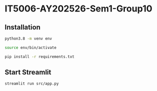 # IT5006-AY202526-Sem1-Group10

## Installation

```bash
python3.8 -m venv env

source env/bin/activate

pip install -r requirements.txt
```

## Start Streamlit
```bash
streamlit run src/app.py
```